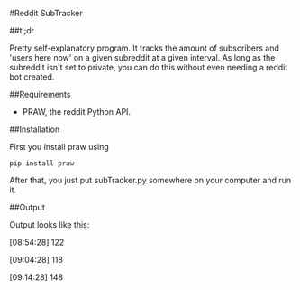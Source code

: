 #Reddit SubTracker

##tl;dr

Pretty self-explanatory program. It tracks the amount of subscribers and 'users here now' on a given subreddit at a given interval. As long as the subreddit isn't set to private, you can do this without even needing a reddit bot created.

##Requirements

* PRAW, the reddit Python API.

##Installation

First you install praw using 

    pip install praw

After that, you just put subTracker.py somewhere on your computer and run it.

##Output

Output looks like this:

[08:54:28] 122

[09:04:28] 118

[09:14:28] 148
